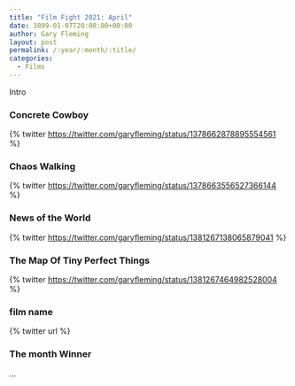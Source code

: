 ```yaml
---
title: "Film Fight 2021: April"
date: 3899-01-07T20:00:00+00:00
author: Gary Fleming
layout: post
permalink: /:year/:month/:title/
categories:
  - Films
---
```


Intro

### Concrete Cowboy

{% twitter https://twitter.com/garyfleming/status/1378662878895554561 %}

### Chaos Walking

{% twitter https://twitter.com/garyfleming/status/1378663556527366144 %}

### News of the World

{% twitter https://twitter.com/garyfleming/status/1381267138065879041 %}

### The Map Of Tiny Perfect Things

{% twitter https://twitter.com/garyfleming/status/1381267464982528004 %}

### film name

{% twitter url %}


### The month Winner

...
